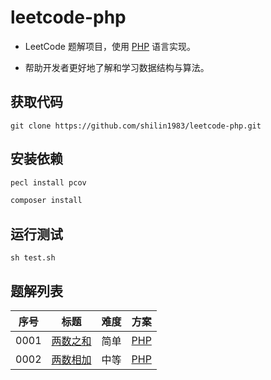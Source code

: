 # leetcode-php

- LeetCode 题解项目，使用 [PHP](https://www.php.net/) 语言实现。

- 帮助开发者更好地了解和学习数据结构与算法。

## 获取代码

```git
git clone https://github.com/shilin1983/leetcode-php.git
```

## 安装依赖

```bash
pecl install pcov
```

```bash
composer install
```

## 运行测试

```shell
sh test.sh
```

## 题解列表

| 序号  |                           标题                            | 难度  |                        方案                        |
| :---: | :-------------------------------------------------------: | :---: | :------------------------------------------------: |
| 0001  |     [两数之和](https://leetcode.cn/problems/two-sum/)     | 简单  |    [PHP](src/solutions/problem0001/twoSum.php)     |
| 0002  | [两数相加](https://leetcode.cn/problems/add-two-numbers/) | 中等  | [PHP](src/solutions/problem0002/addTwoNumbers.php) |
